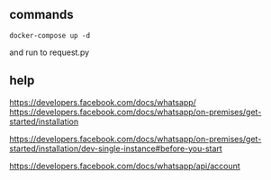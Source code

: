 ## commands  
```
docker-compose up -d
```  
  
and run to request.py  
  
  
## help  
https://developers.facebook.com/docs/whatsapp/    
https://developers.facebook.com/docs/whatsapp/on-premises/get-started/installation  

https://developers.facebook.com/docs/whatsapp/on-premises/get-started/installation/dev-single-instance#before-you-start  

https://developers.facebook.com/docs/whatsapp/api/account  
